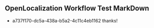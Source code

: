 ## OpenLocalization Workflow Test MarkDown
* a737f170-dc5a-438a-b5a2-4c11c4eb1162 thanks!

<!--HONumber=Aug16_HO3-->


